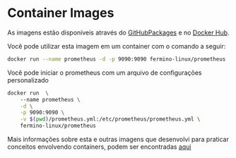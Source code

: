 # Container Images

As imagens estão disponíveis através do [GitHubPackages](https://github.com/fermino-linux/container-images-prometheus/pkgs/container/prometheus) e no [Docker Hub](https://hub.docker.com/r/ferminolinux/prometheus).

Você pode utilizar esta imagem em um container com o comando a seguir:

```bash
docker run --name prometheus -d -p 9090:9090 fermino-linux/prometheus
```

Você pode iniciar o prometheus com um arquivo de configurações personalizado

```bash
docker run  \ 
    --name prometheus \
    -d \
    -p 9090:9090 \
    -v $(pwd)/prometheus.yml:/etc/prometheus/prometheus.yml \
    fermino-linux/prometheus
```

Mais informações sobre esta e outras imagens que desenvolvi para praticar conceitos envolvendo containers, podem ser encontradas [aqui](https://github.com/container-images)

